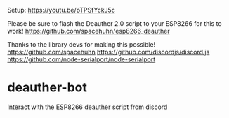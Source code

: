 Setup:
https://youtu.be/pTPSfYckJ5c


Please be sure to flash the Deauther 2.0 script to your ESP8266 for this to work!
https://github.com/spacehuhn/esp8266_deauther


Thanks to the library devs for making this possible!
https://github.com/spacehuhn
https://github.com/discordjs/discord.js
https://github.com/node-serialport/node-serialport


# deauther-bot
Interact with the ESP8266 deauther script from discord
